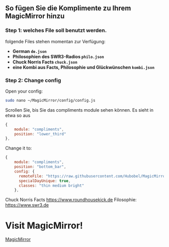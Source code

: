 ## So fügen Sie die Komplimente zu Ihrem MagicMirror hinzu
### Step 1: welches File soll benutzt werden.
folgende Files stehen momentan zur Verfügung: 

- **German ```de.json```**
- **Philosophien des SWR3-Radios ```philo.json```**
- **Chuck Norris Facts ```chuck.json```**
- **eine Kombi aus Facts, Philosophie und Glückwünschen ```kombi.json```**


### Step 2: Change config
Open your config:
```bash
sudo nano ~/MagicMirror/config/config.js
```

Scrollen Sie, bis Sie das compliments module sehen können. Es sieht in etwa so aus
```javascript
{
    module: "compliments",
    position: "lower_third"
},
```
Change it to:

```javascript
{
    module: "compliments",
    position: "bottom_bar", 
    config: {
      remoteFile: "https://raw.githubusercontent.com/Hubobel/MagicMirrorCompliments/main/kombi.json",
      specialDayUnique: true,
      classes: "thin medium bright"
    },
```

Chuck Norris Facts https://www.roundhousekick.de
Filosophie: https://www.swr3.de

# Visit MagicMirror!
[MagicMirror](https://github.com/MichMich/MagicMirror)
